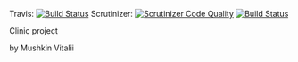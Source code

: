 Travis: [![Build Status](https://travis-ci.org/mushkin-v/clinic.svg)](https://travis-ci.org/mushkin-v/clinic)
Scrutinizer: [![Scrutinizer Code Quality](https://scrutinizer-ci.com/g/mushkin-v/clinic/badges/quality-score.png?b=develop)](https://scrutinizer-ci.com/g/mushkin-v/clinic/?branch=develop) [![Build Status](https://scrutinizer-ci.com/g/mushkin-v/clinic/badges/build.png?b=develop)](https://scrutinizer-ci.com/g/mushkin-v/clinic/build-status/develop)

Clinic project

by Mushkin Vitalii